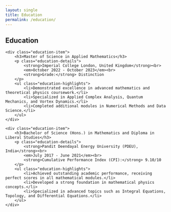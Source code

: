 ```yaml
---
layout: single
title: Education
permalink: /education/
---
```


<div class="education-section">
    <h2>Education</h2>

    <div class="education-item">
        <h3>Master of Science in Applied Mathematics</h3>
        <p class="education-details">
            <strong>Imperial College London, United Kingdom</strong><br>
            <em>October 2022 - October 2023</em><br>
            <strong>Grade:</strong> Distinction
        </p>
        <ul class="education-highlights">
            <li>Demonstrated excellence in advanced mathematics and theoretical physics coursework.</li>
            <li>Specialized in Applied Complex Analysis, Quantum Mechanics, and Vortex Dynamics.</li>
            <li>Completed additional modules in Numerical Methods and Data Science.</li>
        </ul>
    </div>

    <div class="education-item">
        <h3>Bachelor of Science (Hons.) in Mathematics and Diploma in Liberal Studies</h3>
        <p class="education-details">
            <strong>Pandit Deendayal Energy University (PDEU), India</strong><br>
            <em>July 2017 - June 2021</em><br>
            <strong>Cumulative Performance Index (CPI):</strong> 9.10/10
        </p>
        <ul class="education-highlights">
            <li>Achieved outstanding academic performance, receiving perfect scores in all mathematical modules.</li>
            <li>Developed a strong foundation in mathematical physics concepts.</li>
            <li>Specialized in advanced topics such as Integral Equations, Topology, and Differential Equations.</li>
        </ul>
    </div>
</div>
